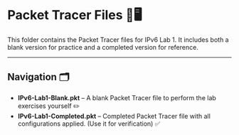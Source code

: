 # Packet Tracer Files 📂🖥️

This folder contains the Packet Tracer files for IPv6 Lab 1. It includes both a blank version for practice and a completed version for reference.

---

## Navigation 🗂️


- **IPv6-Lab1-Blank.pkt** – A blank Packet Tracer file to perform the lab exercises yourself ✏️  
- **IPv6-Lab1-Completed.pkt** – Completed Packet Tracer file with all configurations applied. (Use it for verification) ✅  

